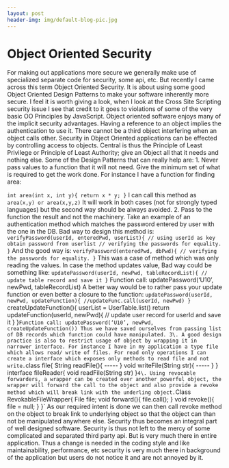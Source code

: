 ```yaml
---
layout: post
header-img: img/default-blog-pic.jpg
---
```


# Object Oriented Security

For making out applications more secure we generally make use of specialized separate code for security, some api, etc. But recently I came across this term Object Oriented Security. It is about using some good Object Oriented Design Patterns to make your software inherently more secure. I feel it is worth giving a look, when I look at the Cross Site Scripting security issue I see that credit to it goes to violations of some of the very basic OO Principles by JavaScript. Object oriented software enjoys many of the implicit security advantages. Having a reference to an object implies the authentication to use it. There cannot be a third object interfering when an object calls other. Security in Object Oriented applications can be effected by controlling access to objects. Central is thus the Principle of Least Privilege or Principle of Least Authority; give an Object all that it needs and nothing else. Some of the Design Patterns that can really help are:  1\. Never pass values to a function that it will not need. Give the minimum set of what is required to get the work done. For instance I have a function for finding area: 

`int area(int x, int y){ return x * y; }` I can call this method as  `area(x,y) or area(x,y,z)` It will work in both cases (not for strongly typed languages) but the second way should be always avoided. 2\. Pass to the function the result and not the machinery. Take an example of an authentication method which matches the password entered by user with the one in the DB. Bad way to design this method is: `verifyPassword(userId, enteredPwd, userList){ // using userId as key obtain password from userlist // verifying the passwords for equality. }` And the good way is: `verifyPassword(enteredPwd, dbPwd){ // verifying the passwords for equality. }` This was a case of method which was only reading the values. In case the method updates value, Bad way could be something like: `updatePassword(userId, newPwd, tableRecordList){ // update table record and save it }` Function call: updatePassword(‘U10’, newPwd, tableRecordList) A better way would be to rather pass your update function or even better a closure to the function: `updatePassword(userId, newPwd, updateFunction){ //updateFunc.call(userId, newPwd) }` createUpdateFunction(){ userList = UserTable.list() return updateFunction(userId, newPwd){ // update user record for userId and save it } }` Function call: updatePassword(‘U10’, newPwd, createUpdateFunction()) Thus we have saved ourselves from passing list of DB records which function could have manipulated. 3\. A good design practice is also to restrict usage of object by wrapping it in narrower interface. For instance I have in my application a type file which allows read/ write of files. For read only operations I can create a interface which exposes only methods to read file and not write. `class file{ String readFile(){ \----- } void writeFile(String str){ \----- } } interface fileReader{ void readFile(String str) }` 4\. Using revocable forwarders, a wrapper can be created over another powerful object, the wrapper will forward the call to the object and also provide a revoke method which will break link with the underling object. `Class RevokableFileWrapper{ File file; void forward(){ file.call(); } void revoke(){ file = null; } }` As our required intent is done we can then call revoke method on the object to break link to underlying object so that the object can than not be manipulated anywhere else. Security thus becomes an integral part of well designed software. Security is thus not left to the mercy of some complicated and separated third party api. But is very much there in entire application. Thus a change is needed in the coding style and like maintainability, performance, etc security is very much there in background of the application but users do not notice it and are not annoyed by it.